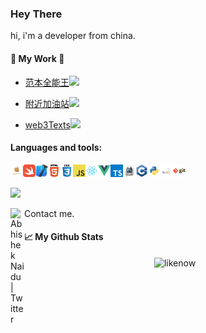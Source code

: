 ### Hey There

hi, i'm a developer from china. 

#### 🌻 My Work 🌻

- [范本全能王](http://chargingstationnearyou.info/template)<code><img height="40" src="http://chargingstationnearyou.info/static/media/asts_qrcode.fe154f035aec8c89b6e2.png"></code>

- [附近加油站](http://chargingstationnearyou.info/)<code><img height="40" src="http://chargingstationnearyou.info/logo192.png"></code>

- [web3Texts](https://web3texteth.xyz/)<code><img height="40" src="https://web3texteth.xyz/logo192.png"></code>



#### Languages and tools:

<code><img height="20" src="https://raw.githubusercontent.com/github/explore/master/topics/objective-c/objective-c.png"></code><code><img height="20" src="https://raw.githubusercontent.com/github/explore/master/topics/swift/swift.png"></code><code><img height="20" src="https://raw.githubusercontent.com/github/explore/master/topics/xcode/xcode.png"></code><code><img height="20" src="https://raw.githubusercontent.com/github/explore/80688e429a7d4ef2fca1e82350fe8e3517d3494d/topics/html/html.png"></code><code><img height="20" src="https://raw.githubusercontent.com/github/explore/master/topics/css/css.png"></code><code><img height="20" src="https://raw.githubusercontent.com/github/explore/master/topics/javascript/javascript.png"></code><code><img height="20" src="https://raw.githubusercontent.com/github/explore/master/topics/react/react.png"></code><code><img height="20" src="https://raw.githubusercontent.com/github/explore/master/topics/vue/vue.png"></code><code><img height="20" src="https://raw.githubusercontent.com/github/explore/master/topics/typescript/typescript.png"></code><code><img height="20" src="https://raw.githubusercontent.com/github/explore/master/topics/cordova/cordova.png"></code><code><img height="20" src="https://raw.githubusercontent.com/github/explore/80688e429a7d4ef2fca1e82350fe8e3517d3494d/topics/cpp/cpp.png"></code><code><img height="20" src="https://raw.githubusercontent.com/github/explore/master/topics/python/python.png"></code><code><img height="20" src="https://raw.githubusercontent.com/github/explore/master/topics/mysql/mysql.png"></code><code><img height="20" src="https://raw.githubusercontent.com/github/explore/master/topics/git/git.png"></code>



![](https://visitor-badge.glitch.me/badge?page_id=likenow.likenow)

<a href="https://twitter.com/tunyudao/">
  <img align="left" alt="Abhishek Naidu | Twitter" width="22px" src="https://raw.githubusercontent.com/peterthehan/peterthehan/master/assets/twitter.svg" /></a> Contact me.

#### 📈 My Github Stats

<p align="center"> <img src="https://github-readme-stats.vercel.app/api?username=likenow&show_icons=true&theme=gotham" alt="likenow" />





